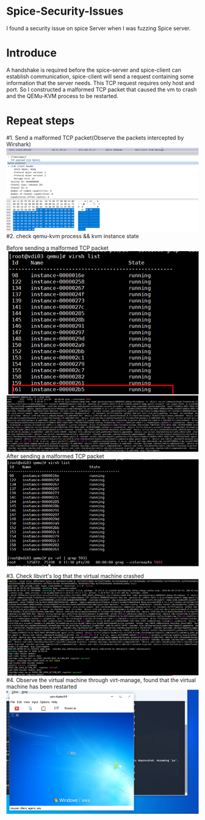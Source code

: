 Spice-Security-Issues
===
I found a security issue on spice Server when I was fuzzing Spice server.

Introduce
===
  A handshake is required before the spice-server and spice-client can establish communication, spice-client will send a request containing some information that the server needs. This TCP request requires only host and port. So I constructed a malformed TCP packet that caused the vm to crash and the QEMu-KVM process to be restarted.
  
Repeat steps
===
#1. Send a malformed TCP packet(Observe the packets intercepted by Wirshark)
  ![](https://github.com/zelat/spice-security-issues/raw/master/Pictures/2020-06-29_105113.png)
#2. check qemu-kvm process && kvm instance state
  
  Before sending a malformed TCP packet<br>
  ![](https://github.com/zelat/spice-security-issues/raw/master/Pictures/2020-06-29_112749.png)
  ![](https://github.com/zelat/spice-security-issues/raw/master/Pictures/2020-06-29_110811.png)
  After sending a malformed TCP packet <br>
  ![](https://github.com/zelat/spice-security-issues/raw/master/Pictures/2020-06-29_113008.png)

#3. Check libvirt's log that the virtual machine crashed
  ![](https://github.com/zelat/spice-security-issues/raw/master/Pictures/2020-06-28_170135.png)
#4. Observe the virtual machine through virt-manage, found that the virtual machine has been restarted
  ![](https://github.com/zelat/spice-security-issues/raw/master/Pictures/2020-06-29_114745.png)


  
  
  
